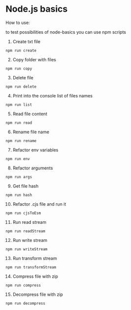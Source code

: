 # Node.js basics

How to use:

to test possibilities of node-basics you can use npm scripts

1. Create txt file

```
npm run create
```

2. Copy folder with files

```
npm run copy
```

3. Delete file

```
npm run delete
```

4. Print into the console list of files names

```
npm run list
```

5. Read file content

```
npm run read
```

6. Rename file name

```
npm run rename
```

7. Refactor env variables

```
npm run env
```

8. Refactor arguments

```
npm run args
```

9. Get file hash

```
npm run hash
```

10. Refactor .cjs file and run it

```
npm run cjsToEsm
```

11. Run read stream

```
npm run readStream
```

12. Run write stream

```
npm run writeStream
```

13. Run transform stream

```
npm run transformStream
```

14. Compress file with zip

```
npm run compress
```

15. Decompress file with zip

```
npm run decompress
```
